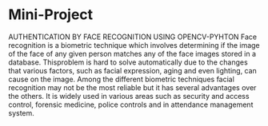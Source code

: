 # Mini-Project
AUTHENTICATION BY FACE RECOGNITION USING OPENCV-PYHTON
Face recognition is a biometric technique which involves determining if the image of the face of any given person matches any of the face images stored in a database. Thisproblem is hard to solve automatically due to the changes that various factors, such as facial expression, aging and even lighting, can cause on the image. Among the different biometric techniques facial recognition may not be the most reliable but it has several advantages over the others. It is widely used in various areas such as security and access control, forensic medicine, police controls and in attendance management system. 
